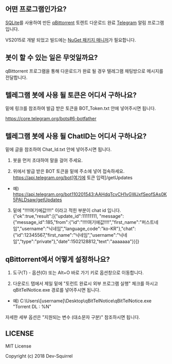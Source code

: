 ## 어떤 프로그램인가요?
[SQLite](https://www.sqlite.org/)를 사용하여 만든 [qBittorrent](https://www.qbittorrent.org/) 토렌트 다운로드 완료 [Telegram](https://telegram.org/) 알림 프로그램입니다.

VS2015로 개발 되었고 빌드에는 [NuGet 패키지 매니저](https://www.nuget.org/)가 필요합니다.

## 봇이 할 수 있는 일은 무엇일까요?
qBittorrent 프로그램을 통해 다운로드가 완료 될 경우 텔레그램 채팅방으로 메시지를 전달합니다.

## 텔레그램 봇에 사용 될 토큰은 어디서 구하나요?
밑에 링크를 참조하여 발급 받은 토큰을 BOT_Token.txt 안에 넣어주시면 됩니다.

https://core.telegram.org/bots#6-botfather

## 텔레그램 봇에 사용 될 ChatID는 어디서 구하나요?
밑에 글을 참조하여 Chat_Id.txt 안에 넣어주시면 됩니다.

01. 봇을 먼저 초대하여 말을 걸어 주세요.

02. 위에서 발급 받은 BOT 토큰을 밑에 주소에 넣어 접속하세요.<br />
https://api.telegram.org/bot[여기에 토큰 입력]/getUpdates<br />
 - 예) https://api.telegram.org/bot110201543:AAHdqTcvCH1vGWJxfSeofSAs0K5PALDsaw/getUpdates

03. 밑에 "!!!!여기에값!!!!" 이라고 적힌 부분이 chat id 입니다.<br />
\{"ok":true,"result":[{"update_id":11111111,
"message":{"message_id":185,"from":{"id":"!!!!여기에값!!!!","first_name":"퍼스트네임","username":"닉네임","language_code":"ko-KR"},"chat":{"id":12345567,"first_name":"닉네임","username":"닉네임","type":"private"},"date":1502128812,"text":"aaaaaaa"}}]\}

## qBittorrent에서 어떻게 설정하나요?
01. 도구(T) - 옵션(O) 또는 Alt+O 바로 가기 키로 옵션창으로 이동합니다.

02. 다운로드 탭에서 제일 밑에 "토런트 완료시 외부 프로그램 실행" 체크를 하시고 qBitTelNotice.exe 경로를 넣어주시면 됩니다.<br />
 - 예) C:\Users\\[username]\Desktop\qBitTelNotice\qBitTelNotice.exe "Torrent DL : %N"

자세한 세부 옵션은 "지원되는 변수 (대소문자 구분)" 참조하시면 됩니다.

## LICENSE
MIT License

Copyright (c) 2018 Dev-Squirrel